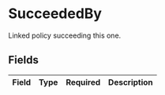 # SucceededBy

Linked policy succeeding this one.


## Fields

| Field       | Type        | Required    | Description |
| ----------- | ----------- | ----------- | ----------- |